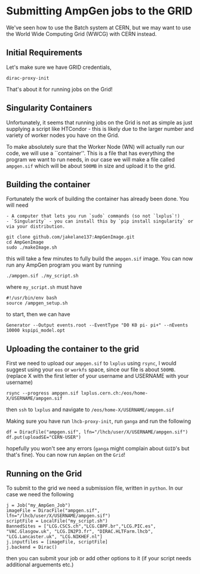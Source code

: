 Submitting AmpGen jobs to the GRID
===

We've seen how to use the Batch system at CERN, but we may want to use the World Wide Computing Grid (WWCG) with CERN instead.

Initial Requirements
---

Let's make sure we have GRID credentials, 
```
dirac-proxy-init
```

That's about it for running jobs on the Grid!

Singularity Containers
---

Unfortunately, it seems that running jobs on the Grid is not as simple as just supplying a script like HTCondor - this is likely due to the larger number and variety of worker nodes you have on the Grid.

To make absolutely sure that the Worker Node (WN) will actually run our code, we will use a ``container''. This is a file that has everything the program we want to run needs, in our case we will make a file called `ampgen.sif` which will be about `500MB` in size and upload it to the grid. 

Building the container
---

Fortunately the work of building the container has already been done. You will need 

    - A computer that lets you run `sudo` commands (so not `lxplus`!)
    - `Singularity` - you can install this by `pip install singularity` or via your distribution.

```
git clone github.com/jakelane137:AmpGenImage.git
cd AmpGenImage
sudo ./makeImage.sh
```

this will take a few minutes to fully build the `ampgen.sif` image. You can now run any AmpGen program you want by running

```
./ampgen.sif ./my_script.sh
```

where `my_script.sh` must have 

```
#!/usr/bin/env bash
source /ampgen_setup.sh
```

to start, then we can have

```
Generator --Output events.root --EventType "D0 K0 pi- pi+" --nEvents 10000 kspipi_model.opt
```

Uploading the container to the grid
---

First we need to upload our `ampgen.sif` to `lxplus` using `rsync`, I would suggest using your `eos` or `workfs` space, since our file is about `500MB`.
(replace X with the first letter of your username and USERNAME with your username)
```
rsync --progress ampgen.sif lxplus.cern.ch:/eos/home-X/USERNAME/ampgen.sif
```
then `ssh` to `lxplus` and navigate to `/eos/home-X/USERNAME/ampgen.sif`

Making sure you have run `lhcb-proxy-init`, run `ganga` and run the following

```
df = DiracFile("ampgen.sif", lfn="/lhcb/user/X/USERNAME/ampgen.sif")
df.put(uploadSE="CERN-USER")
```
hopefully you won't see any errors (`ganga` might complain about `GUID`'s but that's fine). 
You can now run `AmpGen` on the `Grid`!

Running on the Grid
---

To submit to the grid we need a submission file, written in `python`. In our case we need the following

```
j = Job("my_AmpGen_Job")
imageFile = DiracFile("ampgen.sif", lfn="/lhcb/user/X/USERNAME/ampgen.sif")
scriptFile = LocalFile("my_script.sh")
BannedSites = ["LCG.CSCS.ch","LCG.CBPF.br","LCG.PIC.es", "VAC.Glasgow.uk", "LCG.IN2P3.fr", "DIRAC.HLTFarm.lhcb", "LCG.Lancaster.uk", "LCG.NIKHEF.nl"]
j.inputfiles = [imageFile, scriptFile]
j.backend = Dirac()
```
then you can submit your job or add other options to it (if your script needs additional arguements etc.)


